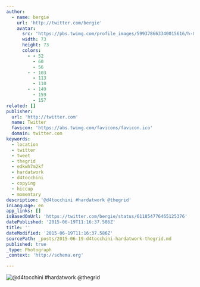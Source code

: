 ```yaml
---
author:
  - name: bergie
    url: 'http://twitter.com/bergie'
    avatar:
      src: 'https://pbs.twimg.com/profile_images/599378663340015616/h-G2oKu5_bigger.jpg'
      width: 73
      height: 73
      colors:
        - - 52
          - 60
          - 56
        - - 103
          - 113
          - 110
        - - 149
          - 159
          - 157
related: []
publisher:
  url: 'http://twitter.com'
  name: Twitter
  favicon: 'https://abs.twimg.com/favicons/favicon.ico'
  domain: twitter.com
keywords:
  - location
  - twitter
  - tweet
  - thegrid
  - edkwh7m2kf
  - hardatwork
  - d4tocchini
  - copying
  - hiccup
  - momentary
description: '@d4tocchini #hardatwork @thegrid'
inLanguage: en
app_links: []
isBasedOnUrl: 'https://twitter.com/bergie/status/611854776465125376'
datePublished: '2015-06-19T11:16:37.586Z'
title: ''
dateModified: '2015-06-19T11:16:37.586Z'
sourcePath: _posts/2015-06-19-d4tocchini-hardatwork-thegrid.md
published: true
_type: Photograph
_context: 'http://schema.org'

---
```

![&commat;d4tocchini &num;hardatwork &commat;thegrid](https://pbs.twimg.com/media/CH2-rROUcAAsbu4.jpg:large)
